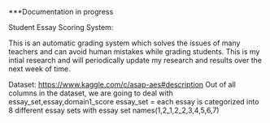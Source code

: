  ***Documentation in progress


Student Essay Scoring System:
 
 This is an automatic grading system which solves the issues of many teachers and can avoid human mistakes while grading students. This is my intial research and will periodically update my research and results over the next week of time.
 

Dataset:
https://www.kaggle.com/c/asap-aes#description
Out of all columns in the dataset, we are going to deal with essay_set,essay,domain1_score
essay_set = each essay is categorized into 8 different essay sets with essay set names(1,2_1,2_2,3,4,5,6,7)
